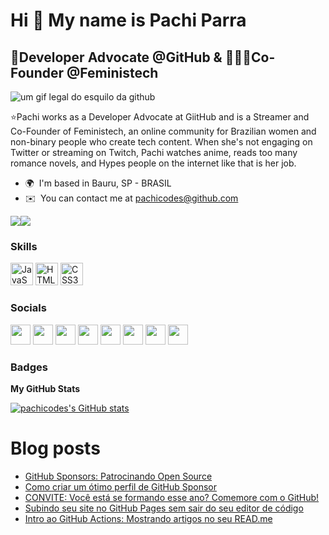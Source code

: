 Hi 👋 My name is Pachi Parra
============================

🥑Developer Advocate @GitHub & 👩🏽‍💻Co-Founder @Feministech
----------------------------------------------------
![um gif legal do esquilo da github](https://media3.giphy.com/media/NytMLKyiaIh6VH9SPm/giphy.gif?cid=790b76117ef37ed33363199189e489b479e1187211fe96a0&rid=giphy.gif&ct=g)

⭐Pachi works as a Developer Advocate at GiitHub and is a Streamer and Co-Founder of Feministech, an online community for Brazilian women and non-binary people who create tech content. When she's not engaging on Twitter or streaming on Twitch, Pachi watches anime, reads too many romance novels, and Hypes people on the internet like that is her job.

* 🌍  I'm based in Bauru, SP - BRASIL
* ✉️  You can contact me at [pachicodes@github.com](mailto:pachicodes@github.com)

<a href="https://www.twitter.com/pachicodes" target="_blank" rel="noreferrer"><img
src="https://img.shields.io/twitter/follow/pachicodes?logo=twitter&style=for-the-badge&color=0891b2&labelColor=1c1917"
/></a><a href="https://www.twitch.tv/pachicodes" target="_blank" rel="noreferrer"><img
src="https://img.shields.io/twitch/status/pachicodes?logo=twitchsx&style=for-the-badge&color=0891b2&labelColor=1c1917&label=TWITCH+STATUS" /></a>

### Skills

<p align="left">
<a href="https://developer.mozilla.org/en-US/docs/Web/JavaScript" target="_blank" rel="noreferrer"><img src="https://raw.githubusercontent.com/danielcranney/readme-generator/main/public/icons/skills/javascript-colored.svg" width="36" height="36" alt="JavaScript" /></a>
<a href="https://developer.mozilla.org/en-US/docs/Glossary/HTML5" target="_blank" rel="noreferrer"><img src="https://raw.githubusercontent.com/danielcranney/readme-generator/main/public/icons/skills/html5-colored.svg" width="36" height="36" alt="HTML5" /></a>
<a href="https://www.w3.org/TR/CSS/#css" target="_blank" rel="noreferrer"><img src="https://raw.githubusercontent.com/danielcranney/readme-generator/main/public/icons/skills/css3-colored.svg" width="36" height="36" alt="CSS3" /></a>
</p>


### Socials

<p align="left"> <a href="https://www.dev.to/pachicodes" target="_blank" rel="noreferrer"><img src="https://raw.githubusercontent.com/danielcranney/readme-generator/main/public/icons/socials/devdotto.svg" width="32" height="32" /></a> <a href="https://www.github.com/pachicodes" target="_blank" rel="noreferrer"><img src="https://raw.githubusercontent.com/danielcranney/readme-generator/main/public/icons/socials/github.svg" width="32" height="32" /></a> <a href="http://www.instagram.com/pachicodes" target="_blank" rel="noreferrer"><img src="https://raw.githubusercontent.com/danielcranney/readme-generator/main/public/icons/socials/instagram.svg" width="32" height="32" /></a> <a href="https://www.linkedin.com/in/pachicodes" target="_blank" rel="noreferrer"><img src="https://raw.githubusercontent.com/danielcranney/readme-generator/main/public/icons/socials/linkedin.svg" width="32" height="32" /></a> <a href="https://www.polywork.com/pachicodes" target="_blank" rel="noreferrer"><img src="https://raw.githubusercontent.com/danielcranney/readme-generator/main/public/icons/socials/polywork.svg" width="32" height="32" /></a> <a href="https://www.twitter.com/pachicodes" target="_blank" rel="noreferrer"><img src="https://raw.githubusercontent.com/danielcranney/readme-generator/main/public/icons/socials/twitter.svg" width="32" height="32" /></a> <a href="https://www.youtube.com/c/pachicodes" target="_blank" rel="noreferrer"><img src="https://raw.githubusercontent.com/danielcranney/readme-generator/main/public/icons/socials/youtube.svg" width="32" height="32" /></a> <a href="https://www.twitch.tv/pachicodes" target="_blank" rel="noreferrer"><img src="https://raw.githubusercontent.com/danielcranney/readme-generator/main/public/icons/socials/twitch.svg" width="32" height="32" /></a></p>

### Badges

<b>My GitHub Stats</b>

<a href="http://www.github.com/pachicodes"><img src="https://github-readme-stats.vercel.app/api?username=pachicodes&show_icons=true&hide=stars,&count_private=true&title_color=0891b2&text_color=ffffff&icon_color=0891b2&bg_color=1c1917&hide_border=true&show_icons=true" alt="pachicodes's GitHub stats" /></a>


# Blog posts
<!-- BLOG-POST-LIST:START -->
- [GitHub Sponsors: Patrocinando Open Source](https://dev.to/github/github-sponsors-patrocinando-open-source-fen)
- [Como criar um ótimo perfil de GitHub Sponsor](https://dev.to/github/como-criar-um-otimo-perfil-de-github-sponsor-21ad)
- [CONVITE: Você está se formando esse ano? Comemore com o GitHub!](https://dev.to/github/convite-voce-esta-se-formando-esse-ano-comemore-com-o-github-eo0)
- [Subindo seu site no GitHub Pages sem sair do seu editor de código](https://dev.to/github/subindo-seu-site-no-github-pages-sem-sair-do-seu-editor-de-codigo-3og2)
- [Intro ao GitHub Actions: Mostrando artigos no seu READ.me](https://dev.to/github/intro-ao-github-actions-mostrando-artigos-no-seu-readme-5f4a)
<!-- BLOG-POST-LIST:END -->
